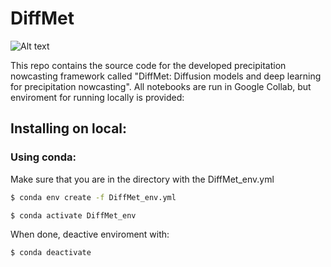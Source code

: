 # DiffMet


<img src="[https://raw.githubusercontent.com/gapav/DiffMet/main/repo_imgs/pred1.png?token=GHSAT0AAAAAAB46RJ2AMMAVYAOCWS33MRZ4ZBGOSVQ](https://raw.githubusercontent.com/gapav/DiffMet/main/repo_imgs/pred1.png?token=GHSAT0AAAAAAB46RJ2A4BC2MBKT7CKPLMIQZBH3OZQ)" alt="Alt text" title="Optional title">


This repo contains the source code for the developed precipitation nowcasting framework called "DiffMet: Diffusion models and deep learning for precipitation nowcasting". 
All notebooks are run in Google Collab, but enviroment for running locally is provided: 


## Installing on local:

### Using conda:

Make sure that you are in the directory with the DiffMet_env.yml

```bash
$ conda env create -f DiffMet_env.yml
```
```bash
$ conda activate DiffMet_env
```

When done, deactive enviroment with:

```bash
$ conda deactivate
```
